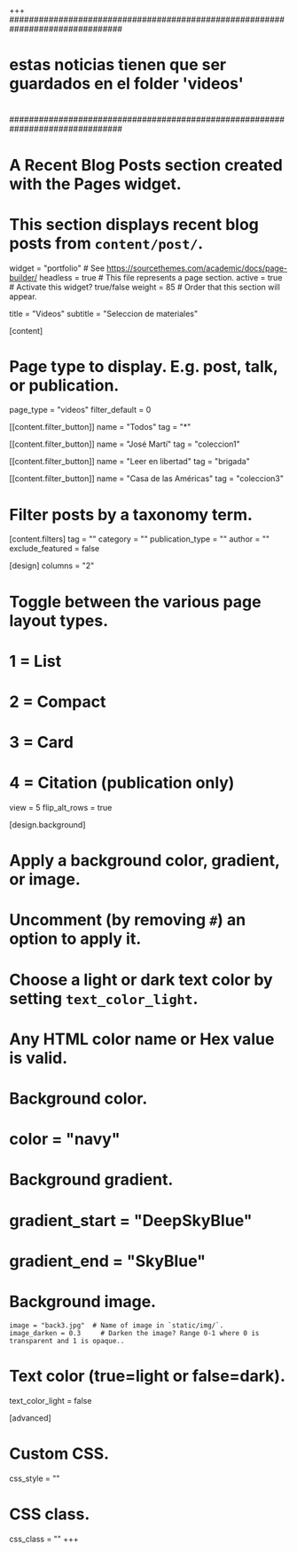 +++
###############################################################################
#
# estas noticias tienen que ser guardados en el folder 'videos'
#
###############################################################################

# A Recent Blog Posts section created with the Pages widget.
# This section displays recent blog posts from `content/post/`.

widget   = "portfolio"  # See https://sourcethemes.com/academic/docs/page-builder/
headless = true          # This file represents a page section.
active   = true          # Activate this widget? true/false
weight   = 85            # Order that this section will appear.

title = "Videos"
subtitle = "Seleccion de materiales"

[content]
  # Page type to display. E.g. post, talk, or publication.
  page_type = "videos"
  filter_default = 0
  
  [[content.filter_button]]
    name = "Todos"
    tag = "*"
  
  [[content.filter_button]]
    name = "José Martí"
    tag = "coleccion1"
  
  [[content.filter_button]]
  name = "Leer en libertad"
    tag = "brigada"
    
[[content.filter_button]]
  name = "Casa de las Américas"
    tag = "coleccion3"

  # Filter posts by a taxonomy term.
  [content.filters]
    tag = ""
    category = ""
    publication_type = ""
    author = ""
    exclude_featured = false
  
[design]
  columns = "2"
  # Toggle between the various page layout types.
  #   1 = List
  #   2 = Compact
  #   3 = Card
  #   4 = Citation (publication only)
  view = 5
  flip_alt_rows = true
  
[design.background]
  # Apply a background color, gradient, or image.
  #   Uncomment (by removing `#`) an option to apply it.
  #   Choose a light or dark text color by setting `text_color_light`.
  #   Any HTML color name or Hex value is valid.
  
  # Background color.
  # color = "navy"
  
  # Background gradient.
  # gradient_start = "DeepSkyBlue"
  # gradient_end = "SkyBlue"
  
  # Background image.
    image = "back3.jpg"  # Name of image in `static/img/`.
    image_darken = 0.3     # Darken the image? Range 0-1 where 0 is transparent and 1 is opaque..

  # Text color (true=light or false=dark).
  text_color_light = false  
  
[advanced]
 # Custom CSS. 
 css_style = ""
 
 # CSS class.
 css_class = ""
+++
